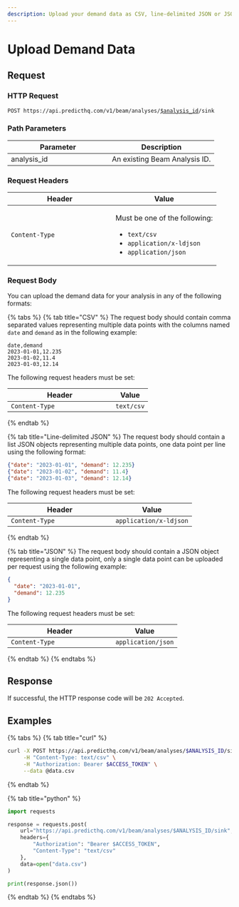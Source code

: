 ```yaml
---
description: Upload your demand data as CSV, line-delimited JSON or JSON.
---
```


# Upload Demand Data

## Request

### HTTP Request

<pre class="language-apacheconf"><code class="lang-apacheconf">POST https://api.predicthq.com/v1/beam/analyses/<a data-footnote-ref href="#user-content-fn-1">$analysis_id</a>/sink
</code></pre>

### Path Parameters

<table><thead><tr><th width="211">Parameter</th><th>Description</th></tr></thead><tbody><tr><td>analysis_id</td><td>An existing Beam Analysis ID.</td></tr></tbody></table>

### Request Headers

<table><thead><tr><th width="219">Header</th><th>Value</th></tr></thead><tbody><tr><td><code>Content-Type</code></td><td><p>Must be one of the following:</p><p></p><ul><li><code>text/csv</code></li><li><code>application/x-ldjson</code></li><li><code>application/json</code></li></ul></td></tr></tbody></table>

### Request Body

You can upload the demand data for your analysis in any of the following formats:

{% tabs %}
{% tab title="CSV" %}
The request body should contain comma separated values representing multiple data points with the columns named `date` and `demand` as in the following example:

```csv
date,demand
2023-01-01,12.235
2023-01-02,11.4
2023-01-03,12.14
```

The following request headers must be set:

<table><thead><tr><th width="219">Header</th><th>Value</th></tr></thead><tbody><tr><td><code>Content-Type</code></td><td><code>text/csv</code></td></tr></tbody></table>
{% endtab %}

{% tab title="Line-delimited JSON" %}
The request body should contain a list JSON objects representing multiple data points, one data point per line using the following format:

```json
{"date": "2023-01-01", "demand": 12.235}
{"date": "2023-01-02", "demand": 11.4}
{"date": "2023-01-03", "demand": 12.14}
```

The following request headers must be set:

<table><thead><tr><th width="219">Header</th><th>Value</th></tr></thead><tbody><tr><td><code>Content-Type</code></td><td><code>application/x-ldjson</code></td></tr></tbody></table>
{% endtab %}

{% tab title="JSON" %}
The request body should contain a JSON object representing a single data point, only a single data point can be uploaded per request using the following example:

```json
{
  "date": "2023-01-01",
  "demand": 12.235
}
```

The following request headers must be set:

<table><thead><tr><th width="219">Header</th><th>Value</th></tr></thead><tbody><tr><td><code>Content-Type</code></td><td><code>application/json</code></td></tr></tbody></table>
{% endtab %}
{% endtabs %}

## Response

If successful, the HTTP response code will be `202 Accepted`.

## Examples

{% tabs %}
{% tab title="curl" %}
```bash
curl -X POST https://api.predicthq.com/v1/beam/analyses/$ANALYSIS_ID/sink \
     -H "Content-Type: text/csv" \
     -H "Authorization: Bearer $ACCESS_TOKEN" \
     --data @data.csv
```
{% endtab %}

{% tab title="python" %}
```python
import requests

response = requests.post(
    url="https://api.predicthq.com/v1/beam/analyses/$ANALYSIS_ID/sink",
    headers={
        "Authorization": "Bearer $ACCESS_TOKEN",
        "Content-Type": "text/csv"
    },
    data=open("data.csv")
)

print(response.json())
```
{% endtab %}
{% endtabs %}

[^1]: An existing Beam Analysis ID.
